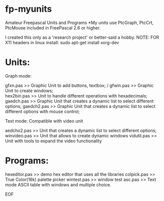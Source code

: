 # fp-myunits
Amateur Freepascal Units and Programs
*My units use PtcGraph, PtcCrt, PtcMouse included in FreePascal 2.6 or higher.

I created this only as a 'research project' or better-said a hobby.
NOTE: FOR X11 headers in linux install: 
sudo apt-get install xorg-dev

Units:
======
Graph mode:

gfxn.pas >> Graphic Unit to add buttons, textbox; /
gfwin.pas >> Graphic Unit to create windows; \
hex2bin.pas >> Unit to handle different operations with hexadecimals;
gaedch.pas >> Graphic Unit that creates a dynamic list to select different options;
gaedch2.pas >> Graphic Unit that creates a dynamic list to select different options with mouse control;

Text mode: Compatible with video unit

aedcho2.pas >> Unit that creates a dynamic list to select different options;
winvideo.pas >> Unit that allows to create dynamic windows
vidutil.pas >> Unit with tools to expand the video functionality

Programs:
=========
hexeditor.pas >> demo hex editor that uses all the libraries
colpick.pas >> True Color(16k) palette picker 
wintest.pas >> window test
asc.pas >> Text mode ASCII table with windows and multiple choice. 

EOF
